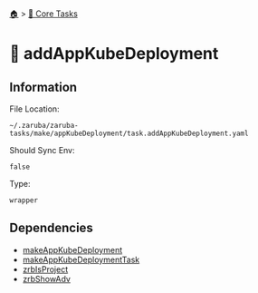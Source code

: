 <!--startTocHeader-->
[🏠](../README.md) > [🥝 Core Tasks](README.md)
# 🚢 addAppKubeDeployment
<!--endTocHeader-->

## Information

File Location:

    ~/.zaruba/zaruba-tasks/make/appKubeDeployment/task.addAppKubeDeployment.yaml

Should Sync Env:

    false

Type:

    wrapper


## Dependencies

* [makeAppKubeDeployment](make-app-kube-deployment.md)
* [makeAppKubeDeploymentTask](make-app-kube-deployment-task.md)
* [zrbIsProject](zrb-is-project.md)
* [zrbShowAdv](zrb-show-adv.md)